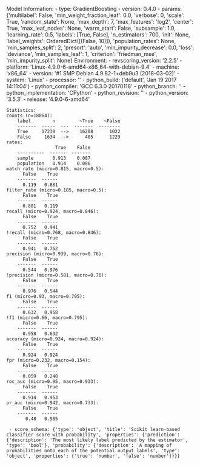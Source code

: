 Model Information:
	 - type: GradientBoosting
	 - version: 0.4.0
	 - params: {'multilabel': False, 'min_weight_fraction_leaf': 0.0, 'verbose': 0, 'scale': True, 'random_state': None, 'max_depth': 7, 'max_features': 'log2', 'center': True, 'max_leaf_nodes': None, 'warm_start': False, 'subsample': 1.0, 'learning_rate': 0.5, 'labels': [True, False], 'n_estimators': 700, 'init': None, 'label_weights': OrderedDict([(False, 10)]), 'population_rates': None, 'min_samples_split': 2, 'presort': 'auto', 'min_impurity_decrease': 0.0, 'loss': 'deviance', 'min_samples_leaf': 1, 'criterion': 'friedman_mse', 'min_impurity_split': None}
	Environment:
	 - revscoring_version: '2.2.5'
	 - platform: 'Linux-4.9.0-6-amd64-x86_64-with-debian-9.4'
	 - machine: 'x86_64'
	 - version: '#1 SMP Debian 4.9.82-1+deb9u3 (2018-03-02)'
	 - system: 'Linux'
	 - processor: ''
	 - python_build: ('default', 'Jan 19 2017 14:11:04')
	 - python_compiler: 'GCC 6.3.0 20170118'
	 - python_branch: ''
	 - python_implementation: 'CPython'
	 - python_revision: ''
	 - python_version: '3.5.3'
	 - release: '4.9.0-6-amd64'
	
	Statistics:
	counts (n=18864):
		label        n         ~True    ~False
		-------  -----  ---  -------  --------
		True     17230  -->    16208      1022
		False     1634  -->      405      1229
	rates:
		              True    False
		----------  ------  -------
		sample       0.913    0.087
		population   0.914    0.086
	match_rate (micro=0.815, macro=0.5):
		  False    True
		-------  ------
		  0.119   0.881
	filter_rate (micro=0.185, macro=0.5):
		  False    True
		-------  ------
		  0.881   0.119
	recall (micro=0.924, macro=0.846):
		  False    True
		-------  ------
		  0.752   0.941
	!recall (micro=0.768, macro=0.846):
		  False    True
		-------  ------
		  0.941   0.752
	precision (micro=0.939, macro=0.76):
		  False    True
		-------  ------
		  0.544   0.976
	!precision (micro=0.581, macro=0.76):
		  False    True
		-------  ------
		  0.976   0.544
	f1 (micro=0.93, macro=0.795):
		  False    True
		-------  ------
		  0.632   0.958
	!f1 (micro=0.66, macro=0.795):
		  False    True
		-------  ------
		  0.958   0.632
	accuracy (micro=0.924, macro=0.924):
		  False    True
		-------  ------
		  0.924   0.924
	fpr (micro=0.232, macro=0.154):
		  False    True
		-------  ------
		  0.059   0.248
	roc_auc (micro=0.95, macro=0.933):
		  False    True
		-------  ------
		  0.914   0.953
	pr_auc (micro=0.942, macro=0.733):
		  False    True
		-------  ------
		   0.48   0.985
	
	 - score_schema: {'type': 'object', 'title': 'Scikit learn-based classifier score with probability', 'properties': {'prediction': {'description': 'The most likely label predicted by the estimator', 'type': 'bool'}, 'probability': {'description': 'A mapping of probabilities onto each of the potential output labels', 'type': 'object', 'properties': {'true': 'number', 'false': 'number'}}}}

